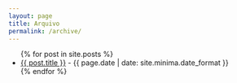 ```yaml
---
layout: page
title: Arquivo
permalink: /archive/
---
```


<ul>
  {% for post in site.posts %}
    <li>
      <a href="{{ site.baseurl }}{{ post.url }}">{{ post.title }}</a>
      - {{ page.date | date: site.minima.date_format }}
    </li>
  {% endfor %}
</ul>
